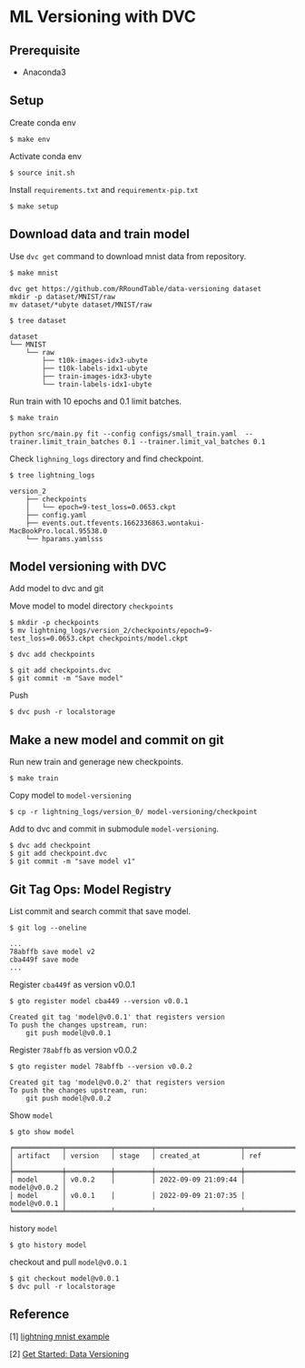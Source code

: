 # ML Versioning with DVC

## Prerequisite

- Anaconda3


## Setup

Create conda env

```
$ make env
```

Activate conda env

```
$ source init.sh
```

Install `requirements.txt` and `requirementx-pip.txt`

```
$ make setup
```


## Download data and train model

Use `dvc get` command to download mnist data from repository.

```
$ make mnist

dvc get https://github.com/RRoundTable/data-versioning dataset
mkdir -p dataset/MNIST/raw
mv dataset/*ubyte dataset/MNIST/raw

$ tree dataset

dataset
└── MNIST
    └── raw
        ├── t10k-images-idx3-ubyte
        ├── t10k-labels-idx1-ubyte
        ├── train-images-idx3-ubyte
        └── train-labels-idx1-ubyte
```

Run train with 10 epochs and 0.1 limit batches.

```
$ make train

python src/main.py fit --config configs/small_train.yaml  --trainer.limit_train_batches 0.1 --trainer.limit_val_batches 0.1
```

Check `lighning_logs` directory and find checkpoint.

```
$ tree lightning_logs

version_2
    ├── checkpoints
    │   └── epoch=9-test_loss=0.0653.ckpt
    ├── config.yaml
    ├── events.out.tfevents.1662336863.wontakui-MacBookPro.local.95538.0
    └── hparams.yamlsss
```


## Model versioning with DVC


Add model to dvc and git

Move model to model directory `checkpoints`

```
$ mkdir -p checkpoints
$ mv lightning_logs/version_2/checkpoints/epoch=9-test_loss=0.0653.ckpt checkpoints/model.ckpt

```

```
$ dvc add checkpoints
```

```
$ git add checkpoints.dvc
$ git commit -m "Save model"
```

Push

```
$ dvc push -r localstorage
```


## Make a new model and commit on git

Run new train and generage new checkpoints.

```
$ make train
```

Copy model to `model-versioning`

```
$ cp -r lightning_logs/version_0/ model-versioning/checkpoint
```

Add to dvc and commit in submodule `model-versioning`.

```
$ dvc add checkpoint
$ git add checkpoint.dvc
$ git commit -m "save model v1"
```

## Git Tag Ops: Model Registry

List commit and search commit that save model.

```
$ git log --oneline

...
78abffb save model v2
cba449f save mode
...
```

Register `cba449f` as version v0.0.1

```
$ gto register model cba449 --version v0.0.1

Created git tag 'model@v0.0.1' that registers version
To push the changes upstream, run:
    git push model@v0.0.1
```

Register `78abffb` as version v0.0.2

```
$ gto register model 78abffb --version v0.0.2

Created git tag 'model@v0.0.2' that registers version
To push the changes upstream, run:
    git push model@v0.0.2
```


Show `model`

```
$ gto show model

╒════════════╤═══════════╤═════════╤═════════════════════╤══════════════╕
│ artifact   │ version   │ stage   │ created_at          │ ref          │
╞════════════╪═══════════╪═════════╪═════════════════════╪══════════════╡
│ model      │ v0.0.2    │         │ 2022-09-09 21:09:44 │ model@v0.0.2 │
│ model      │ v0.0.1    │         │ 2022-09-09 21:07:35 │ model@v0.0.1 │
╘════════════╧═══════════╧═════════╧═════════════════════╧══════════════╛
```


history `model`

```
$ gto history model
```

checkout and pull `model@v0.0.1`

```
$ git checkout model@v0.0.1
$ dvc pull -r localstorage

```


## Reference

[1] [lightning mnist example](https://github.com/Lightning-AI/lightning/blob/master/examples/convert_from_pt_to_pl/image_classifier_5_lightning_datamodule.py)

[2] [Get Started: Data Versioning](https://dvc.org/doc/start/data-management)
